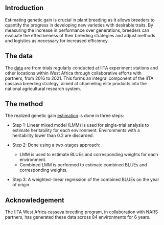 
## Introduction

Estimating genetic gain is crucial in plant breeding as it allows
breeders to quantify the progress in developing new varieties with
desirable traits. By measuring the increase in performance over
generations, breeders can evaluate the effectiveness of their breeding
strategies and adjust methods and logistics as necessary for increased
efficiency.

## The data

The [data](./data) are from trials regularly conducted at IITA
experiment stations and other locations within West Africa through
collaborative efforts with partners, from 2016 to 2021. This forms an
integral component of the IITA cassava breeding strategy, aimed at
channeling elite products into the national agricultural research
system.

## The method

The realized genetic gain [estimation](./realized_genetic_gain.R) is
done in three steps:

- Step 1: Linear mixed model (LMM) is used for single-trial analysis to
  estimate heritability for each environment. Environments with a
  heritability lower than 0.2 are discarded.

- Step 2: Done using a two-stages approach:

  - LMM is used to estimate BLUEs and corresponding weights for each
    environment.
  - Combined LMM is performed to estimate combined BLUEs and
    corresponding weights.

- Step 3: A weighted-linear regression of the combined BLUEs on the year
  of origin

## Acknowledgement

The IITA West Africa cassava breeding program, in collaboration with
NARS partners, has generated these data across 84 environments for 6
years.
